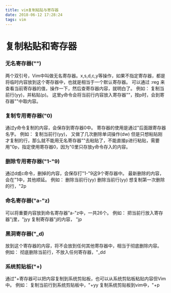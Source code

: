 ```yaml
---
title: vim复制粘贴与寄存器
date: 2018-06-12 17:28:24
tags: vim
---
```


# 复制粘贴和寄存器

### 无名寄存器("")

两个双引号，Vim中叫做无名寄存器。x,s,d,c,y等操作，如果不指定寄存器，都是将临时内容放到这个寄存器中，也就是相当于一个默认寄存器。
可以通过 :reg 来查看当前寄存器的值，操作一下，然后查寄存器内容，就明白了。
例如：
复制当前行(yy)，并粘贴(p)。
这里y命令会将当前行内容放入寄存器""，按p时，会到寄存器""中取内容。

### 复制专用寄存器("0)

通过y命令复制的内容，会保存到寄存器0中。
寄存器的使用是通过"后面跟寄存器名字。
例如：
复制当前行(yy)，
又做了几次删除单词操作(dw)
但是只想粘贴刚才复制的行，那么就不能用无名寄存器""去粘贴了，不能直接p进行粘贴，需要用"0p，指定使用寄存器0，因为"0里只存放y命令存入的内容。

### 删除专用寄存器("1-"9)

通过d或c命令，删掉的内容，会保存打"1-"9这9个寄存器中。
最新删除的内容，会在"1中，其他顺延。
例如：
删除当前行(yy)
删除当前行(yy)
想复制第一次删除的行，"2p

### 命名寄存器("a-"z)

可以将重要内容放到命名寄存器"a-"z中，一共26个。
例如：
把当前行放入寄存器"j里，"jyy
复制寄存器"j的内容， "jp

### 黑洞寄存器("_d)

放到这个寄存器的内容，将不会放到任何其他寄存器中，相当于彻底删除内容。
例如：
彻底删除当前行，不放入任何寄存器，"_dd

### 系统剪贴板("+)

通过"+寄存器可以把内容复制到系统剪贴板，也可以从系统剪贴板粘贴内容但Vim中。
例如：
复制当前行到系统剪贴板中，"+yy
复制系统剪贴板到vim中，"+p
